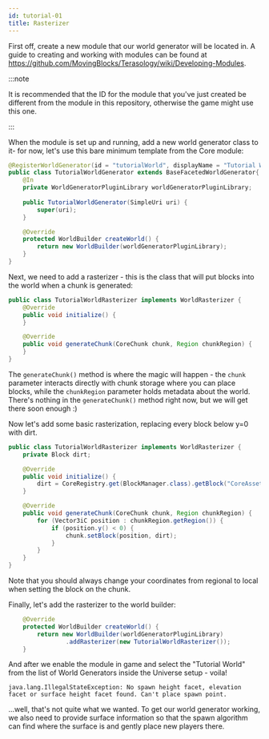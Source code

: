 ```yaml
---
id: tutorial-01
title: Rasterizer
---
```


First off, create a new module that our world generator will be located in. A guide to creating and working with modules can be found at https://github.com/MovingBlocks/Terasology/wiki/Developing-Modules.

:::note

It is recommended that the ID for the module that you've just created be different from the module in this repository, otherwise the game might use this one.

:::

When the module is set up and running, add a new world generator class to it- for now, let's use this bare minimum template from the Core module:

```java title="TutorialWorldGenerator.java"
@RegisterWorldGenerator(id = "tutorialWorld", displayName = "Tutorial World")
public class TutorialWorldGenerator extends BaseFacetedWorldGenerator{
    @In
    private WorldGeneratorPluginLibrary worldGeneratorPluginLibrary;
    
    public TutorialWorldGenerator(SimpleUri uri) {
        super(uri);
    }

    @Override
    protected WorldBuilder createWorld() {
        return new WorldBuilder(worldGeneratorPluginLibrary);
    }
}
```

Next, we need to add a rasterizer - this is the class that will put blocks into the world when a chunk is generated:

```java
public class TutorialWorldRasterizer implements WorldRasterizer {
    @Override
    public void initialize() {
    }

    @Override
    public void generateChunk(CoreChunk chunk, Region chunkRegion) {
    }
}
```

The `generateChunk()` method is where the magic will happen - the ```chunk``` parameter interacts directly with chunk storage where you can place blocks, while the ```chunkRegion``` parameter holds metadata about the world.  There's nothing in the `generateChunk()` method right now, but we will get there soon enough :)

Now let's add some basic rasterization, replacing every block below y=0 with dirt.

```java
public class TutorialWorldRasterizer implements WorldRasterizer {
    private Block dirt;

    @Override
    public void initialize() {
        dirt = CoreRegistry.get(BlockManager.class).getBlock("CoreAssets:Dirt");
    }

    @Override
    public void generateChunk(CoreChunk chunk, Region chunkRegion) {
        for (Vector3iC position : chunkRegion.getRegion()) {
            if (position.y() < 0) {
                chunk.setBlock(position, dirt);
            }
        }
    }
}
```

Note that you should always change your coordinates from regional to local when setting the block on the chunk.

Finally, let's add the rasterizer to the world builder:

```java
    @Override
    protected WorldBuilder createWorld() {
        return new WorldBuilder(worldGeneratorPluginLibrary)
                .addRasterizer(new TutorialWorldRasterizer());
    }
```

And after we enable the module in game and select the "Tutorial World" from the list of World Generators inside the Universe setup - voila!

```javastacktrace
java.lang.IllegalStateException: No spawn height facet, elevation facet or surface height facet found. Can't place spawn point.
```

...well, that's not quite what we wanted. To get our world generator working, we also need to provide surface information so that the spawn algorithm can find where the surface is and gently place new players there. 